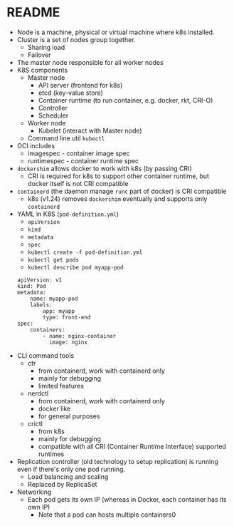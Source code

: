 # README

- Node is a machine, physical or virtual machine where k8s installed.
- Cluster is a set of nodes group together.
    - Sharing load
    - Failover
- The master node responsible for all worker nodes
- K8S components
    - Master node
        - API server (frontend for k8s)
        - etcd (key-value store)
        - Container runtime (to run container, e.g. docker, rkt, CRI-O)
        - Controller
        - Scheduler
    - Worker node
        - Kubelet (interact with Master node)
    - Command line util `kubectl`
- OCI includes
    - imagespec - container image spec
    - runtimespec - container runtime spec
- `dockershim` allows docker to work with k8s (by passing CRI)
    - CRI is required for k8s to support other container runtime, but docker itself is not CRI compatible
- `containerd` (the daemon manage `runc` part of docker) is CRI compatible
    - k8s (v1.24) removes `dockershim` eventually and supports only `containerd`
- YAML in K8S (`pod-definition.yml`)
    - `apiVersion`
    - `kind`
    - `metadata`
    - `spec`
    - `kubectl create -f pod-definition.yml`
    - `kubectl get pods`
    - `kubectl describe pod myapp-pod`
    ```
    apiVersion: v1
    kind: Pod
    metadata:
        name: myapp-pod
        labels:
            app: myapp
            type: front-end
    spec:
        containers:
            - name: nginx-container
              image: nginx    
    ```          
- CLI command tools
    - ctr
        - from containerd, work with containerd only
        - mainly for debugging
        - limited features
    - nerdctl
        - from containerd, work with containerd only
        - docker like
        - for general purposes
    - crictl
        - from k8s
        - mainly for debugging
        - compatible with all CRI (Container Runtime Interface) supported runtimes
- Replication controller (old technology to setup replication) is running even if there's only one pod running.
    - Load balancing and scaling
    - Replaced by ReplicaSet
- Networking
    - Each pod gets its own IP (whereas in Docker, each container has its own IP)
        - Note that a pod can hosts multiple containers0

